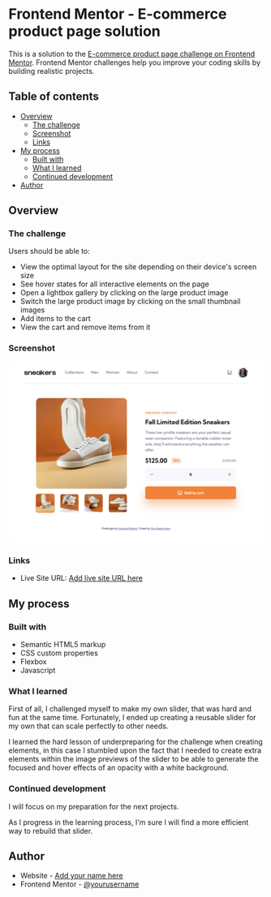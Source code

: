 # Frontend Mentor - E-commerce product page solution

This is a solution to the [E-commerce product page challenge on Frontend Mentor](https://www.frontendmentor.io/challenges/ecommerce-product-page-UPsZ9MJp6). Frontend Mentor challenges help you improve your coding skills by building realistic projects.

## Table of contents

- [Overview](#overview)
  - [The challenge](#the-challenge)
  - [Screenshot](#screenshot)
  - [Links](#links)
- [My process](#my-process)
  - [Built with](#built-with)
  - [What I learned](#what-i-learned)
  - [Continued development](#continued-development)
- [Author](#author)

## Overview

### The challenge

Users should be able to:

- View the optimal layout for the site depending on their device's screen size
- See hover states for all interactive elements on the page
- Open a lightbox gallery by clicking on the large product image
- Switch the large product image by clicking on the small thumbnail images
- Add items to the cart
- View the cart and remove items from it

### Screenshot

![](./screenshot.png)


### Links

- Live Site URL: [Add live site URL here](https://mynorzs.github.io/ecommerce-product-page/)

## My process

### Built with

- Semantic HTML5 markup
- CSS custom properties
- Flexbox
- Javascript

### What I learned

First of all, I challenged myself to make my own slider, that was hard and fun at the same time. Fortunately, I ended up creating a reusable slider for my own that can scale perfectly to other needs.

I learned the hard lesson of underpreparing for the challenge when creating elements, in this case I stumbled upon the fact that I needed to create extra elements within the image previews of the slider to be able to generate the focused and hover effects of an opacity with a white background.

### Continued development

I will focus on my preparation for the next projects.

As I progress in the learning process, I'm sure I will find a more efficient way to rebuild that slider.


## Author

- Website - [Add your name here](https://mynorzuniga.myportfolio.com/)
- Frontend Mentor - [@yourusername](https://www.frontendmentor.io/profile/mynorzs)